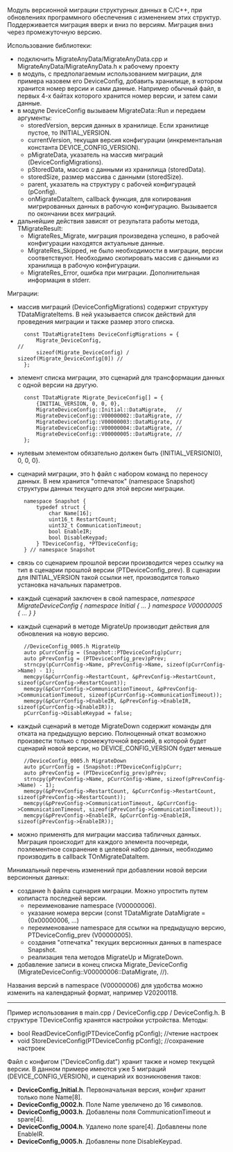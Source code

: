 Модуль версионной миграции структурных данных в C/C++, при обновлениях программного обеспечения с изменением этих структур.
Поддерживается миграция вверх и вниз по версиям. Миграция вниз через промежуточную версию.

Использование библиотеки:
- подключить MigrateAnyData/MigrateAnyData.cpp и MigrateAnyData/MigrateAnyData.h к рабочему проекту
- в модуль, с предполагаемым использованием миграции, для примера назовем его DeviceConfig, добавить хранилище, в котором хранится номер версии и сами данные. Например обычный файл, в первых 4-х байтах которого хранится номер версии, и затем сами данные.
- в модуле DeviceConfig вызываем MigrateData::Run и передаем аргументы:
	- storedVersion, версия данных в хранилище. Если хранилище пустое, то INITIAL_VERSION.
	- currentVersion, текущая версия конфигурации (инкрементальная константа DEVICE_CONFIG_VERSION).
	- pMigrateData, указатель на массив миграций (DeviceConfigMigrations).
	- pStoredData, массив с данными из хранилища (storedData).
	- storedSize, размер массива с данными (storedSize).
	- parent, указатель на структуру с рабочей конфигурацей (pConfig).
	- onMigrateDataItem, callback функция, для копирования мигрированных данных в рабочую конфигурацию. Вызывается по окончании всех миграций.
- дальнейшие действия зависят от результата работы метода, TMigrateResult:
	- MigrateRes_Migrate, миграция произведена успешно, в рабочей конфигурации находятся актуальные данные.
	- MigrateRes_Skipped, не было необходимости в миграции, версии соответствуют. Необходимо скопировать массив с данными из хранилища в рабочую конфигурации.
	- MigrateRes_Error, ошибка при миграции. Дополнительная информация в stderr.

Миграции:
- массив миграций (DeviceConfigMigrations) содержит структуру TDataMigrateItems. В ней указывается список действий для проведения миграции и также размер этого списка.

		const TDataMigrateItems DeviceConfigMigrations = {
			Migrate_DeviceConfig,										   //
			sizeof(Migrate_DeviceConfig) / sizeof(Migrate_DeviceConfig[0]) //
		};

- элемент списка миграции, это сценарий для трансформации данных с одной версии на другую. 

		const TDataMigrate Migrate_DeviceConfig[] = {
			{INITIAL_VERSION, 0, 0, 0},
			MigrateDeviceConfig::Initial::DataMigrate,	 //
			MigrateDeviceConfig::V00000002::DataMigrate, //
			MigrateDeviceConfig::V00000003::DataMigrate, //
			MigrateDeviceConfig::V00000004::DataMigrate, //
			MigrateDeviceConfig::V00000005::DataMigrate, //
		};

- нулевым элементом обязательно должен быть {INITIAL_VERSION(0), 0, 0, 0}.
- сценарий миграции, это h файл с набором команд по переносу данных. В нем хранится "отпечаток" (namespace Snapshot) структуры данных текущего для этой версии миграции.

		namespace Snapshot {
			typedef struct {
				char Name[16];
				uint16_t RestartCount;
				uint32_t CommunicationTimeout;
				bool EnableIR;
				bool DisableKeypad;
			} TDeviceConfig, *PTDeviceConfig;
		} // namespace Snapshot

- связь со сценарием прошлой версии производится через ссылку на тип в сценарии прошлой версии (PTDeviceConfig_prev). В сценарии для INITIAL_VERSION такой ссылки нет, производится только установка начальных параметров.
- каждый сценарий заключен в свой namespace, *namespace MigrateDeviceConfig { namespace Initial { ... } namespace V00000005 { ... } }* 
- каждый сценарий в методе MigrateUp производит действия для обновления на новую версию.

		//DeviceConfig_0005.h MigrateUp
		auto pCurrConfig = (Snapshot::PTDeviceConfig)pCurr;
		auto pPrevConfig = (PTDeviceConfig_prev)pPrev;
		strncpy(pCurrConfig->Name, pPrevConfig->Name, sizeof(pCurrConfig->Name) - 1);
		memcpy(&pCurrConfig->RestartCount, &pPrevConfig->RestartCount, sizeof(pCurrConfig->RestartCount));
		memcpy(&pCurrConfig->CommunicationTimeout, &pPrevConfig->CommunicationTimeout, sizeof(pCurrConfig->CommunicationTimeout));
		memcpy(&pCurrConfig->EnableIR, &pPrevConfig->EnableIR, sizeof(pCurrConfig->EnableIR));
		pCurrConfig->DisableKeypad = false;
		
- каждый сценарий в методе MigrateDown содержит команды для отката на предыдущую версию. Полноценный откат возможно произвести только с промежуточной версией, в которой будет сценарий новой версии, но DEVICE_CONFIG_VERSION будет меньше

		//DeviceConfig_0005.h MigrateDown
		auto pCurrConfig = (Snapshot::PTDeviceConfig)pCurr;
		auto pPrevConfig = (PTDeviceConfig_prev)pPrev;		
		strncpy(pPrevConfig->Name, pCurrConfig->Name, sizeof(pPrevConfig->Name) - 1);
		memcpy(&pPrevConfig->RestartCount, &pCurrConfig->RestartCount, sizeof(pPrevConfig->RestartCount));
		memcpy(&pPrevConfig->CommunicationTimeout, &pCurrConfig->CommunicationTimeout, sizeof(pPrevConfig->CommunicationTimeout));
		memcpy(&pPrevConfig->EnableIR, &pCurrConfig->EnableIR, sizeof(pPrevConfig->EnableIR));

- можно применять для миграции массива табличных данных. Миграция происходит для каждого элемента поочереди, поэлементное сохранение в целевой набор данных, необходимо производить в callback TOnMigrateDataItem.

Минимальный перечень изменений при добавлении новой версии версионных данных:
 - создание h файла сценария миграции. Можно упростить путем копипаста последней версии.
	- переименование namespace (V00000006).
	- указание номера версии (const TDataMigrate DataMigrate = {0x00000006, ...) 
	- переименование namespace для ссылки на предыдущую версию, PTDeviceConfig_prev (V00000005).
	- создания "отпечатка" текущих версионных данных в namespace Snapshot.
	- реализация тела методов MigrateUp и MigrateDown.
- добавление записи в конец списка Migrate_DeviceConfig (MigrateDeviceConfig::V00000006::DataMigrate, //). 

Названия версий в namespace (V00000006) для удобства можно изменить на календарный формат, например V20200118.

------------
Пример использования в main.cpp / DeviceConfig.cpp / DeviceConfig.h.
В структуре TDeviceConfig хранятся настройки устройства.
Методы:
 - bool ReadDeviceConfig(PTDeviceConfig pConfig);  //чтение настроек
 - void StoreDeviceConfig(PTDeviceConfig pConfig); //сохранение настроек
 
Файл с конфигом ("DeviceConfig.dat") хранит также и номер текущей версии.
В данном примере имеются уже 5 миграций (DEVICE_CONFIG_VERSION), и сценарий их возникновения таков:
- **DeviceConfig_Initial.h**. Первоначальная версия, конфиг хранит только поле Name[8].
- **DeviceConfig_0002.h**. Поле Name увеличено до 16 символов.
- **DeviceConfig_0003.h**. Добавлены поля CommunicationTimeout и spare[4].
- **DeviceConfig_0004.h**. Удалено поле spare[4]. Добавлены поле EnableIR.
- **DeviceConfig_0005.h**. Добавлены поле DisableKeypad.
